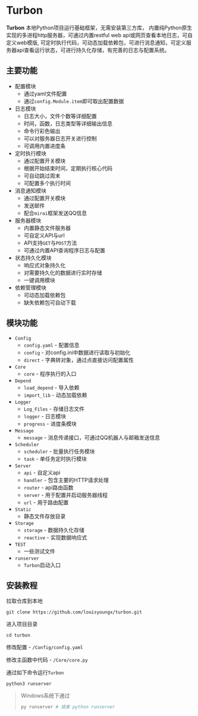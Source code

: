 # Turbon

**Turbon** 本地Python项目运行基础框架，无需安装第三方库，
内置纯Python原生实现的多进程http服务器，可通过内置restful web api或网页查看本地日志，可自定义web模版,
可定时执行代码，可动态加载依赖包，可进行消息通知，可定义服务器api查看运行状态，可进行持久化存储，有完善的日志与配置系统。

## 主要功能
- 配置模块
  - 通过yaml文件配置
  - 通过`config.Module.item`即可取出配置数据
- 日志模块
  - 日志大小，文件个数等详细配置
  - 时间，函数，日志类型等详细输出信息
  - 命令行彩色输出
  - 可以对服务器日志开关进行控制
  - 可调用内置进度条
- 定时执行模块
  - 通过配置开关模块
  - 根据开始结束时间，定期执行核心代码
  - 可自动跳过周末
  - 可配置多个执行时间
- 消息通知模块
  - 通过配置开关模块
  - 发送邮件
  - 配合`mirai`框架发送QQ信息
- 服务器模块
  - 内置静态文件服务器
  - 可自定义API与url
  - API支持`GET`与`POST`方法
  - 可通过内置API查询程序日志与配置
- 状态持久化模块
  - 响应式对象持久化
  - 对需要持久化的数据进行实时存储
  - 一键调用模块
- 依赖管理模块
  - 可动态加载依赖包
  - 缺失依赖包可自动下载

## 模块功能

- `Config`
  - `config.yaml` - 配置信息
  - `config` - 对config.ini中数据进行读取与初始化
  - `direct` - 字典转对象，通过点直接访问配置属性
- `Core`
  - `core` - 程序执行的入口
- `Depend`
  - `load_depend` - 导入依赖
  - `import_lib` - 动态加载依赖
- `Logger`
  - `Log_Files` - 存储日志文件
  - `logger` - 日志模块
  - `progress` - 进度条模块
- `Message`
  - `message` - 消息传递接口，可通过QQ机器人与邮箱发送信息
- `Scheduler`
  - `scheduler` - 批量执行任务模块
  - `task` - 单任务定时执行模块
- `Server`
  - `api` - 自定义api
  - `handler` - 包含主要的HTTP请求处理
  - `router` - api路由函数
  - `server` - 用于配置并启动服务器线程
  - `url` - 用于路由配置
- `Static`
  - 静态文件存放目录
- `Storage`
  - `storage` - 数据持久化存储
  - `reactive` - 实现数据响应式
- `TEST`
  - 一些测试文件
- `runserver`
  - `Turbon`启动入口

## 安装教程

拉取仓库到本地
```shell
git clone https://github.com/louisyoungx/turbon.git
```

进入项目目录
```shell
cd turbon
```

修改配置 - `/Config/config.yaml`

修改主函数中代码 - `/Core/core.py`

通过如下命令运行`Turbon`
```shell
python3 runserver
```

> Windows系统下通过
> ```python
> py runserver # 或者 python runserver
> ```